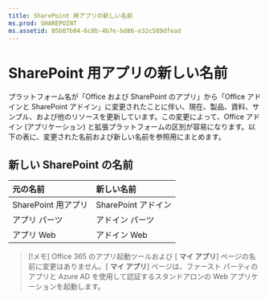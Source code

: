 ```yaml
---
title: SharePoint 用アプリの新しい名前
ms.prod: SHAREPOINT
ms.assetid: 05b07b04-6c8b-4b7e-bd86-e32c589dfead
---
```



# SharePoint 用アプリの新しい名前

プラットフォーム名が「Office および SharePoint のアプリ」から「Office アドインと SharePoint アドイン」に変更されたことに伴い、現在、製品、資料、サンプル、および他のリソースを更新しています。この変更によって、Office アドイン (アプリケーション) と拡張プラットフォームの区別が容易になります。以下の表に、変更された名前および新しい名前を参照用にまとめます。
  
    
    


## 新しい SharePoint の名前
<a name="bk_newname"> </a>



|**元の名前**|**新しい名前**|
|:-----|:-----|
|SharePoint 用アプリ  <br/> |SharePoint アドイン  <br/> |
|アプリ パーツ  <br/> |アドイン パーツ  <br/> |
|アプリ Web  <br/> |アドイン Web  <br/> |
   

> [!メモ]
> Office 365 のアプリ起動ツールおよび [ **マイ アプリ**] ページの名前に変更はありません。[ **マイ アプリ**] ページは、ファースト パーティのアプリと Azure AD を使用して認証するスタンドアロンの Web アプリケーションを起動します。 
  
    
    


